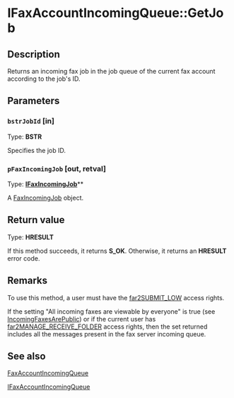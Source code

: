 # IFaxAccountIncomingQueue::GetJob

## Description

Returns an incoming fax job in the job queue of the current fax account according to the job's ID.

## Parameters

### `bstrJobId` [in]

Type: **BSTR**

Specifies the job ID.

### `pFaxIncomingJob` [out, retval]

Type: **[IFaxIncomingJob](https://learn.microsoft.com/previous-versions/windows/desktop/api/faxcomex/nn-faxcomex-ifaxincomingjob)****

A [FaxIncomingJob](https://learn.microsoft.com/previous-versions/windows/desktop/fax/-mfax-faxincomingjob) object.

## Return value

Type: **HRESULT**

If this method succeeds, it returns **S_OK**. Otherwise, it returns an **HRESULT** error code.

## Remarks

To use this method, a user must have the [far2SUBMIT_LOW](https://learn.microsoft.com/previous-versions/windows/desktop/api/faxcomex/ne-faxcomex-fax_access_rights_enum_2) access rights.

If the setting "All incoming faxes are viewable by everyone" is true (see [IncomingFaxesArePublic](https://learn.microsoft.com/previous-versions/windows/desktop/fax/-mfax-faxconfiguration-incomingfaxesarepublic-vb)) or if the current user has [far2MANAGE_RECEIVE_FOLDER](https://learn.microsoft.com/previous-versions/windows/desktop/api/faxcomex/ne-faxcomex-fax_access_rights_enum_2) access rights, then the set returned includes all the messages present in the fax server incoming queue.

## See also

[FaxAccountIncomingQueue](https://learn.microsoft.com/previous-versions/windows/desktop/fax/-mfax-faxaccountincomingqueue)

[IFaxAccountIncomingQueue](https://learn.microsoft.com/previous-versions/windows/desktop/api/faxcomex/nn-faxcomex-ifaxaccountincomingqueue)